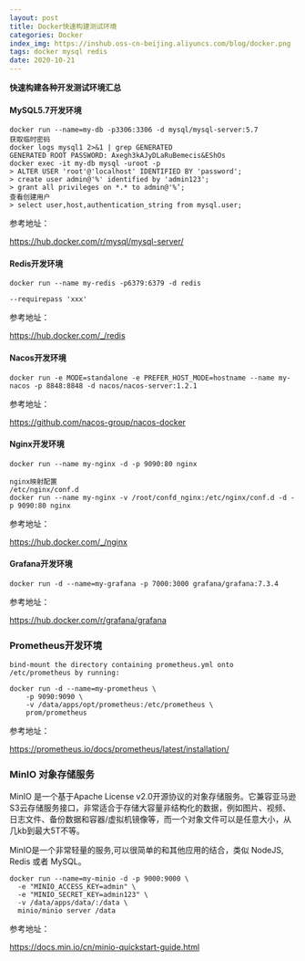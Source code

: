 ```yaml
---
layout: post
title: Docker快速构建测试环境
categories: Docker
index_img: https://inshub.oss-cn-beijing.aliyuncs.com/blog/docker.png
tags: docker mysql redis
date: 2020-10-21
---
```


**快速构建各种开发测试环境汇总**

#### MySQL5.7开发环境

```shell
docker run --name=my-db -p3306:3306 -d mysql/mysql-server:5.7
获取临时密码
docker logs mysql1 2>&1 | grep GENERATED
GENERATED ROOT PASSWORD: Axegh3kAJyDLaRuBemecis&EShOs
docker exec -it my-db mysql -uroot -p
> ALTER USER 'root'@'localhost' IDENTIFIED BY 'password';
> create user admin@'%' identified by 'admin123';
> grant all privileges on *.* to admin@'%’;
查看创建用户
> select user,host,authentication_string from mysql.user;
```

参考地址：

<https://hub.docker.com/r/mysql/mysql-server/>

#### Redis开发环境

```shell
docker run --name my-redis -p6379:6379 -d redis

--requirepass 'xxx' 
```

参考地址：

<https://hub.docker.com/_/redis>



#### Nacos开发环境

```shell
docker run -e MODE=standalone -e PREFER_HOST_MODE=hostname --name my-nacos -p 8848:8848 -d nacos/nacos-server:1.2.1

```

参考地址：

<https://github.com/nacos-group/nacos-docker>



#### Nginx开发环境

```
docker run --name my-nginx -d -p 9090:80 nginx

nginx映射配置
/etc/nginx/conf.d
docker run --name my-nginx -v /root/confd_nginx:/etc/nginx/conf.d -d -p 9090:80 nginx
```

参考地址：

<https://hub.docker.com/_/nginx>



#### Grafana开发环境

```shell
docker run -d --name=my-grafana -p 7000:3000 grafana/grafana:7.3.4

```

参考地址：

<https://hub.docker.com/r/grafana/grafana>



### Prometheus开发环境

```
bind-mount the directory containing prometheus.yml onto /etc/prometheus by running:

docker run -d --name=my-prometheus \
    -p 9090:9090 \
    -v /data/apps/opt/prometheus:/etc/prometheus \
    prom/prometheus
```

参考地址：

<https://prometheus.io/docs/prometheus/latest/installation/>



### MinIO 对象存储服务

MinIO 是一个基于Apache License v2.0开源协议的对象存储服务。它兼容亚马逊S3云存储服务接口，非常适合于存储大容量非结构化的数据，例如图片、视频、日志文件、备份数据和容器/虚拟机镜像等，而一个对象文件可以是任意大小，从几kb到最大5T不等。

MinIO是一个非常轻量的服务,可以很简单的和其他应用的结合，类似 NodeJS, Redis 或者 MySQL。

```
docker run --name=my-minio -d -p 9000:9000 \
  -e "MINIO_ACCESS_KEY=admin" \
  -e "MINIO_SECRET_KEY=admin123" \
  -v /data/apps/data/:/data \
  minio/minio server /data 
```

参考地址：

<https://docs.min.io/cn/minio-quickstart-guide.html>
